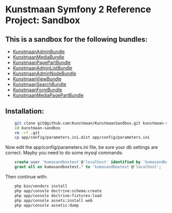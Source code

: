 # Kunstmaan Symfony 2 Reference Project: Sandbox

## This is a sandbox for the following bundles:

* [KunstmaanAdminBundle][KunstmaanAdminBundle]
* [KunstmaanMediaBundle][KunstmaanMediaBundle]
* [KunstmaanPagePartBundle][KunstmaanPagePartBundle]
* [KunstmaanAdminListBundle][KunstmaanAdminListBundle]
* [KunstmaanAdminNodeBundle][KunstmaanAdminNodeBundle]
* [KunstmaanViewBundle][KunstmaanViewBundle]
* [KunstmaanSearchBundle][KunstmaanSearchBundle]
* [KunstmaanFormBundle][KunstmaanFormBundle]
* [KunstmaanMediaPagePartBundle][KunstmaanMediaPagePartBundle]

## Installation:

```bash
    git clone git@github.com:Kunstmaan/KunstmaanSandbox.git kunstmaan-sandbox
    cd kunstmaan-sandbox
    rm -rf .git
    cp app/config/parameters.ini.dist app/config/parameters.ini
```
Now edit the app/config/parameters.ini file, be sure your db settings are correct. Mayby you need to do some mysql commands:
```sql
    create user 'kumasandboxtest'@'localhost' identified by 'kumasandboxtest';
    grant all on kumasandboxtest.* to 'kumasandboxtest'@'localhost';
```
Then continue with:
```bash
    php bin/vendors install
    php app/console doctrine:schema:create
    php app/console doctrine:fixtures:load
    php app/console assets:install web
    php app/console assetic:dump
```

[KunstmaanAdminBundle]: https://github.com/Kunstmaan/KunstmaanAdminBundle "KunstmaanAdminBundle"
[KunstmaanMediaBundle]: https://github.com/Kunstmaan/KunstmaanMediaBundle "KunstmaanMediaBundle"
[KunstmaanPagePartBundle]: https://github.com/Kunstmaan/KunstmaanPagePartBundle "KunstmaanPagePartBundle"
[KunstmaanAdminListBundle]: https://github.com/Kunstmaan/KunstmaanAdminListBundle "KunstmaanAdminListBundle"
[KunstmaanAdminNodeBundle]: https://github.com/Kunstmaan/KunstmaanAdminNodeBundle "KunstmaanAdminNodeBundle"
[KunstmaanViewBundle]: https://github.com/Kunstmaan/KunstmaanViewBundle "KunstmaanViewBundle"
[KunstmaanSearchBundle]: https://github.com/Kunstmaan/KunstmaanSearchBundle "KunstmaanSearchBundle"
[KunstmaanFormBundle]: https://github.com/Kunstmaan/KunstmaanFormBundle "KunstmaanFormBundle"
[KunstmaanMediaPagePartBundle]: https://github.com/Kunstmaan/KunstmaanMediaPagePartBundle "KunstmaanMediaPagePartBundle"
